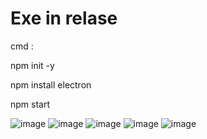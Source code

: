 # Exe in relase

cmd : 

npm init -y

npm install electron

npm start

![image](https://github.com/user-attachments/assets/b0a8dfe0-0812-44e5-9e8c-7f0b71ed764b)
![image](https://github.com/user-attachments/assets/757e4c61-6875-4530-acfa-fb91023d58c5)
![image](https://github.com/user-attachments/assets/a0c23ef8-3ae1-45ac-8b91-1a16af441b06)
![image](https://github.com/user-attachments/assets/acc53d11-1c28-480b-91bd-075b9cb02400)
![image](https://github.com/user-attachments/assets/893e2bfd-031c-4844-b802-dddb8ee8ea56)
